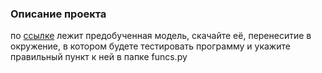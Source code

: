 ### Описание   проекта
по [ссылке]() лежит предобученная модель, скачайте её, перенеситие в окружение, в котором будете тестировать программу и укажите правильный пункт к ней в папке funcs.py
